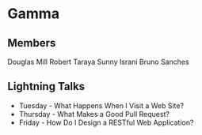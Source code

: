 # Gamma
## Members
Douglas Mill
Robert Taraya
Sunny Israni
Bruno Sanches

## Lightning Talks
* Tuesday - What Happens When I Visit a Web Site?
* Thursday - What Makes a Good Pull Request?
* Friday - How Do I Design a RESTful Web Application?
